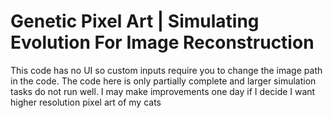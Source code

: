 # Genetic Pixel Art | Simulating Evolution For Image Reconstruction

This code has no UI so custom inputs require you to change the image path in the code. The code here is only partially complete and larger simulation tasks do not run well. I may make improvements one day if I decide I want higher resolution pixel art of my cats
